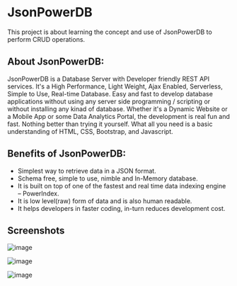 # JsonPowerDB
This project is about learning the concept and use of JsonPowerDB to perform CRUD operations.

 ## About JsonPowerDB:
JsonPowerDB is a Database Server with Developer friendly REST API services. It's a High Performance, Light Weight, Ajax Enabled, Serverless, Simple to Use, Real-time Database.
Easy and fast to develop database applications without using any server side programming / scripting or without installing any kinad of database.
Whether it's a Dynamic Website or a Mobile App or some Data Analytics Portal, the development is real fun and fast. Nothing better than trying it yourself. What all you need is a basic understanding of HTML, CSS, Bootstrap, and Javascript.

## Benefits of  JsonPowerDB:
-	Simplest way to retrieve data in a JSON format.
-	Schema free, simple to use, nimble and In-Memory database.
-	It is built on top of one of the fastest and real time data indexing engine – PowerIndex.
-	It is low level(raw) form of data and is also human readable.
-	It helps developers in faster coding, in-turn reduces development cost.

## Screenshots

![image](https://user-images.githubusercontent.com/77821227/184530191-877ab8c5-333c-4e00-bb4e-5fcab7f51d88.png)

![image](https://user-images.githubusercontent.com/77821227/184530153-ba24bc48-83f8-46bb-bd97-d76ef387ddf9.png)

![image](https://user-images.githubusercontent.com/77821227/184530160-a176ae70-b7de-4ec0-9ffa-26919c7bfec1.png)
